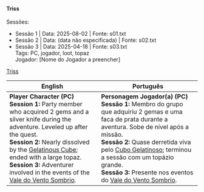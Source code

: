 #### Triss

Sessões:  
- Sessão 1 | Data: 2025-08-02 | Fonte: s01.txt  
- Sessão 2 | Data: (data não especificada) | Fonte: s02.txt  
- Sessão 3 | Data: 2025-04-18 | Fonte: s03.txt  
Tags: PC, jogador, loot, topaz  
Jogador: [Nome do Jogador a preencher]

[Triss](triss.png)

| English                                                                                                                                                                                                                                                                                                                                                                    | Português                                                                                                                                                                                                                                                                                                                                                                        |
| -------------------------------------------------------------------------------------------------------------------------------------------------------------------------------------------------------------------------------------------------------------------------------------------------------------------------------------------------------------------------- | -------------------------------------------------------------------------------------------------------------------------------------------------------------------------------------------------------------------------------------------------------------------------------------------------------------------------------------------------------------------------------- |
| **Player Character (PC)**<br>**Session 1:** Party member who acquired 2 gems and a silver knife during the adventure. Leveled up after the quest.<br>**Session 2:** Nearly dissolved by the [Gelatinous Cube](gelatinous_cube.md); ended with a large topaz.<br>**Session 3:** Adventurer involved in the events of the [Vale do Vento Sombrio](vale_do_vento_sombrio.md). | **Personagem Jogador(a) (PC)**<br>**Sessão 1:** Membro do grupo que adquiriu 2 gemas e uma faca de prata durante a aventura. Sobe de nível após a missão.<br>**Sessão 2:** Quase derretida viva pelo [Cubo Gelatinoso](gelatinous_cube.md); terminou a sessão com um topázio grande.<br>**Sessão 3:** Presente nos eventos do [Vale do Vento Sombrio](vale_do_vento_sombrio.md). |
